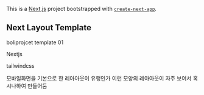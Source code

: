This is a [Next.js](https://nextjs.org/) project bootstrapped with [`create-next-app`](https://github.com/vercel/next.js/tree/canary/packages/create-next-app).

## Next Layout Template

boliprojcet template 01

Nextjs

tailwindcss


모바일화면을 기본으로 한 레아아웃이 유행인가 이런 모양의 레아아웃이 자주 보여서 혹시나하여 만들어둠
